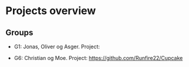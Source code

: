 # Projects overview
## Groups
* G1: Jonas, Oliver og Asger. Project:






* G6: Christian og Moe. Project: https://github.com/Runfire22/Cupcake
